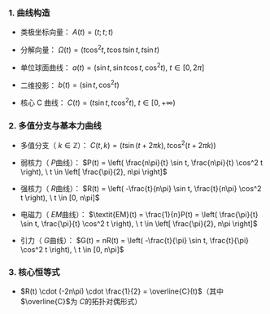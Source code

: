 

### 1. 曲线构造

*   类极坐标向量： $A(t) = (t; t; t)$ 

*   分解向量： $\Omega(t) = \left( t\cos^2 t, t\cos t \sin t, t\sin t \right)$

*   单位球面曲线： $a(t) = \left( \sin t, \sin t \cos t, \cos^2 t \right), \ t \in [0, 2\pi]$

*   二维投影： $b(t) = \left( \sin t, \cos^2 t \right)$

*   核心 C 曲线： $C(t) = \left( t\sin t, t\cos^2 t \right), \ t \in [0, +\infty)$

### 2. 多值分支与基本力曲线

*   多值分支（ $k \in \mathbb{Z}$）： $C(t, k) = \left( t\sin(t + 2\pi k), t\cos^2(t + 2\pi k) \right)$

*   弱核力（ $P$曲线）： $P(t) = \left( \frac{n\pi}{t} \sin t, \frac{n\pi}{t} \cos^2 t \right), \ t \in \left[ \frac{\pi}{2}, n\pi \right]$

*   强核力（ $R$曲线）： $R(t) = \left( -\frac{t}{n\pi} \sin t, \frac{t}{n\pi} \cos^2 t \right), \ t \in [0, n\pi]$

*   电磁力（ $EM$曲线）： $\textit{EM}(t) = \frac{1}{n}P(t) = \left( \frac{\pi}{t} \sin t, \frac{\pi}{t} \cos^2 t \right), \ t \in \left[ \frac{\pi}{2}, n\pi \right]$

*   引力（ $G$曲线）： $G(t) = nR(t) = \left( -\frac{t}{\pi} \sin t, \frac{t}{\pi} \cos^2 t \right), \ t \in [0, n\pi]$

### 3. 核心恒等式

*   $R(t) \cdot (-2n\pi) \cdot \frac{1}{2} = \overline{C}(t)$（其中 $\overline{C}$为 $C$的拓扑对偶形式）
